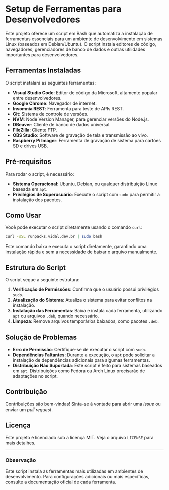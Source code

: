 # Setup de Ferramentas para Desenvolvedores

Este projeto oferece um script em Bash que automatiza a instalação de ferramentas essenciais para um ambiente de desenvolvimento em sistemas Linux (baseados em Debian/Ubuntu). O script instala editores de código, navegadores, gerenciadores de banco de dados e outras utilidades importantes para desenvolvedores.

## Ferramentas Instaladas

O script instalará as seguintes ferramentas:

- **Visual Studio Code**: Editor de código da Microsoft, altamente popular entre desenvolvedores.
- **Google Chrome**: Navegador de internet.
- **Insomnia REST**: Ferramenta para teste de APIs REST.
- **Git**: Sistema de controle de versões.
- **NVM**: Node Version Manager, para gerenciar versões do Node.js.
- **DBeaver**: Cliente de banco de dados universal.
- **FileZilla**: Cliente FTP.
- **OBS Studio**: Software de gravação de tela e transmissão ao vivo.
- **Raspberry Pi Imager**: Ferramenta de gravação de sistema para cartões SD e drives USB.

## Pré-requisitos

Para rodar o script, é necessário:

- **Sistema Operacional**: Ubuntu, Debian, ou qualquer distribuição Linux baseada em `apt`.
- **Privilégios de Superusuário**: Execute o script com `sudo` para permitir a instalação dos pacotes.

## Como Usar

Você pode executar o script diretamente usando o comando `curl`:

```bash
curl -sSL runpacks.vidal.dev.br | sudo bash
```

Este comando baixa e executa o script diretamente, garantindo uma instalação rápida e sem a necessidade de baixar o arquivo manualmente.

## Estrutura do Script

O script segue a seguinte estrutura:

1. **Verificação de Permissões**: Confirma que o usuário possui privilégios `sudo`.
2. **Atualização do Sistema**: Atualiza o sistema para evitar conflitos na instalação.
3. **Instalação das Ferramentas**: Baixa e instala cada ferramenta, utilizando `apt` ou arquivos `.deb`, quando necessário.
4. **Limpeza**: Remove arquivos temporários baixados, como pacotes `.deb`.

## Solução de Problemas

- **Erro de Permissão**: Certifique-se de executar o script com `sudo`.
- **Dependências Faltantes**: Durante a execução, o `apt` pode solicitar a instalação de dependências adicionais para algumas ferramentas.
- **Distribuição Não Suportada**: Este script é feito para sistemas baseados em `apt`. Distribuições como Fedora ou Arch Linux precisarão de adaptações no script.

## Contribuição

Contribuições são bem-vindas! Sinta-se à vontade para abrir uma *issue* ou enviar um *pull request*.

## Licença

Este projeto é licenciado sob a licença MIT. Veja o arquivo `LICENSE` para mais detalhes.

---

### Observação

Este script instala as ferramentas mais utilizadas em ambientes de desenvolvimento. Para configurações adicionais ou mais específicas, consulte a documentação oficial de cada ferramenta.


